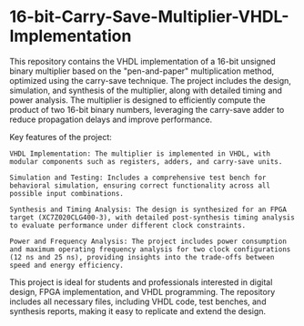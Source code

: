 # 16-bit-Carry-Save-Multiplier-VHDL-Implementation
This repository contains the VHDL implementation of a 16-bit unsigned binary multiplier based on the "pen-and-paper" multiplication method, optimized using the carry-save technique. The project includes the design, simulation, and synthesis of the multiplier, along with detailed timing and power analysis. The multiplier is designed to efficiently compute the product of two 16-bit binary numbers, leveraging the carry-save adder to reduce propagation delays and improve performance.

Key features of the project:

    VHDL Implementation: The multiplier is implemented in VHDL, with modular components such as registers, adders, and carry-save units.

    Simulation and Testing: Includes a comprehensive test bench for behavioral simulation, ensuring correct functionality across all possible input combinations.

    Synthesis and Timing Analysis: The design is synthesized for an FPGA target (XC7Z020CLG400-3), with detailed post-synthesis timing analysis to evaluate performance under different clock constraints.

    Power and Frequency Analysis: The project includes power consumption and maximum operating frequency analysis for two clock configurations (12 ns and 25 ns), providing insights into the trade-offs between speed and energy efficiency.

This project is ideal for students and professionals interested in digital design, FPGA implementation, and VHDL programming. The repository includes all necessary files, including VHDL code, test benches, and synthesis reports, making it easy to replicate and extend the design.
